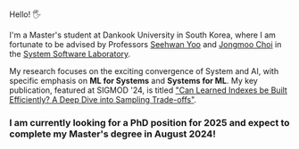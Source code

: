 Hello! 🖐

I'm a Master's student at Dankook University in South Korea, where I am fortunate to be advised by Professors [Seehwan Yoo](https://sites.google.com/site/dkumobileos/members/seehwanyoo) and [Jongmoo Choi](http://embedded.dankook.ac.kr/~choijm/) in the [System Software Laboratory](https://sslab.dankook.ac.kr/).

My research focuses on the exciting convergence of System and AI, with specific emphasis on **ML for Systems** and **Systems for ML**. My key publication, featured at SIGMOD '24, is titled ["Can Learned Indexes be Built Efficiently? A Deep Dive into Sampling Trade-offs"](https://2024.sigmod.org/program_sigmod.shtml#ssession33).

### I am currently looking for a PhD position for 2025 and expect to complete my Master's degree in August 2024!
